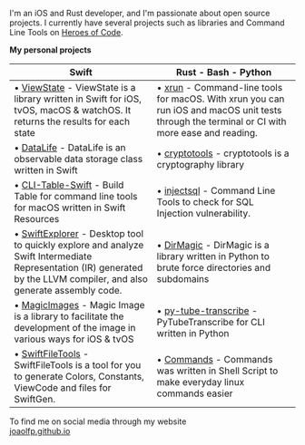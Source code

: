 I'm an iOS and Rust developer, and I'm passionate about open source projects. I currently have several projects such as libraries and Command Line Tools on [Heroes of Code](https://github.com/heroesofcode).

<b>My personal projects</b>

| Swift  | Rust - Bash - Python  |
|----|---|
| • [ViewState](https://github.com/heroesofcode/ViewState) - ViewState is a library written in Swift for iOS, tvOS, macOS & watchOS. It returns the results for each state  | • [xrun](https://github.com/heroesofcode/xrun) - Command-line tools for macOS. With xrun you can run iOS and macOS unit tests through the terminal or CI with more ease and reading.  |
| • [DataLife](https://github.com/heroesofcode/DataLife) - DataLife is an observable data storage class written in Swift | • [cryptotools](https://github.com/heroesofcode/cryptotools) - cryptotools is a cryptography library |
| • [CLI-Table-Swift](https://github.com/heroesofcode/CLI-Table-Swift) - Build Table for command line tools for macOS written in Swift Resources | • [injectsql](https://github.com/heroesofcode/inject-sql) - Command Line Tools to check for SQL Injection vulnerability. |
| • [SwiftExplorer](https://github.com/heroesofcode/swift-explorer) - Desktop tool to quickly explore and analyze Swift Intermediate Representation (IR) generated by the LLVM compiler, and also generate assembly code. | • [DirMagic](https://github.com/heroesofcode/DirMagic) - DirMagic is a library written in Python to brute force directories and subdomains |
| • [MagicImages](https://github.com/heroesofcode/MagicImages) - Magic Image is a library to facilitate the development of the image in various ways for iOS & tvOS | • [py-tube-transcribe](https://github.com/heroesofcode/py-tube-transcribe) - PyTubeTranscribe for CLI written in Python |
| • [SwiftFileTools](https://github.com/heroesofcode/SwiftFileTools) - SwiftFileTools is a tool for you to generate Colors, Constants, ViewCode and files for SwiftGen. | • [Commands](https://github.com/heroesofcode/Commands) - Commands was written in Shell Script to make everyday linux commands easier |

To find me on social media through my website<br>
[joaolfp.github.io](https://joaolfp.github.io/)
